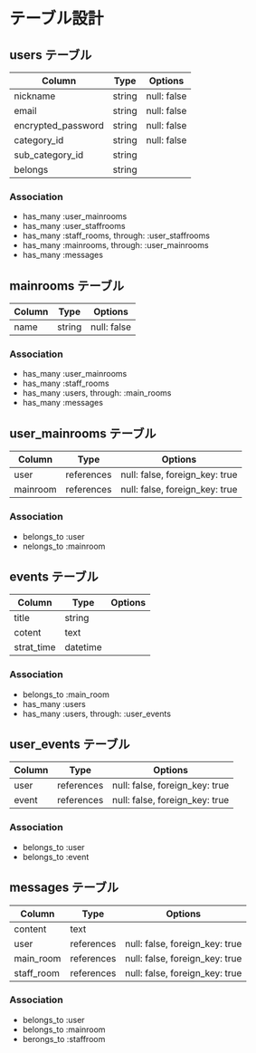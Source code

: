 # テーブル設計

## users テーブル

| Column             | Type    | Options     |
| ------------------ | ------  | ----------- |
| nickname           | string  | null: false |
| email              | string  | null: false |
| encrypted_password | string  | null: false |
| category_id        | string  | null: false |
| sub_category_id    | string  |             |
| belongs            | string  |             |

### Association

- has_many :user_mainrooms
- has_many :user_staffrooms
- has_many :staff_rooms, through: :user_staffrooms
- has_many :mainrooms, through: :user_mainrooms
- has_many :messages

## mainrooms テーブル

| Column | Type   | Options     |
| ------ | ------ | ----------- |
| name   | string | null: false |

### Association

- has_many :user_mainrooms
- has_many :staff_rooms
- has_many :users, through: :main_rooms
- has_many :messages

## user_mainrooms テーブル

| Column    | Type       | Options                        |
| --------- | ---------- | ------------------------------ |
| user      | references | null: false, foreign_key: true |
| mainroom  | references | null: false, foreign_key: true |

### Association

- belongs_to :user
- nelongs_to :mainroom


## events テーブル

| Column     | Type     | Options     |
| ---------- | ------   | ----------- |
| title      | string   |             |
| cotent     | text     |             |
| strat_time | datetime |             |

### Association

- belongs_to :main_room
- has_many :users
- has_many :users, through: :user_events

## user_events テーブル

| Column    | Type       | Options                        |
| --------- | ---------- | ------------------------------ |
| user      | references | null: false, foreign_key: true |
| event     | references | null: false, foreign_key: true |

### Association

- belongs_to :user
- belongs_to :event

## messages テーブル

| Column       | Type       | Options                        |
| -------      | ---------- | ------------------------------ |
| content      | text       |                                |
| user         | references | null: false, foreign_key: true |
| main_room    | references | null: false, foreign_key: true |
| staff_room   | references | null: false, foreign_key: true |

### Association

- belongs_to :user
- belongs_to :mainroom
- berongs_to :staffroom